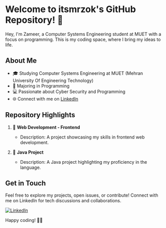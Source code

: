 # Welcome to itsmrzok's GitHub Repository! 👋

Hey, I'm Zameer, a Computer Systems Engineering student at MUET with a focus on programming. This is my coding space, where I bring my ideas to life.

## About Me
- 🎓 Studying Computer Systems Engineering at MUET (Mehran University Of Engineering Technology)
- 📘 Majoring in Programming
- 💻 Passionate about Cyber Security and Programming
- 🌐 Connect with me on [LinkedIn](https://www.linkedin.com/in/zameer-abbas-739a49221/)

## Repository Highlights
1. 🚀 **Web Development - Frontend**
   - Description: A project showcasing my skills in frontend web development.

2. 🐍 **Java Project**
   - Description: A Java project highlighting my proficiency in the language.


## Get in Touch
Feel free to explore my projects, open issues, or contribute! Connect with me on LinkedIn for tech discussions and collaborations.

[![LinkedIn](https://img.shields.io/badge/LinkedIn-Connect-blue)](https://www.linkedin.com/in/zameer-abbas-739a49221/)

Happy coding! 🚀✨
